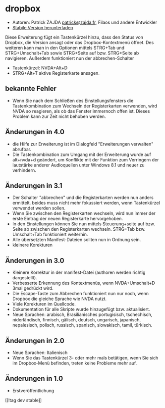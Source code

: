 # dropbox #

* Autoren: Patrick ZAJDA <patrick@zajda.fr>, Filaos und andere Entwickler
* [Stabile Version herunterladen][1]

Diese Erweiterung fügt ein Tastenkürzel hinzu, dass den Status von Dropbox,
die Version ansagt oder  das Dropbox-Kontextmenü öffnet. Des weiteren kann
man in den Optionen mittels STRG+Tab und STRG+Umschalt+Tab sowie STRG+Seite
auf bzw. STRG+Seite ab navigieren. Außerdem funktioniert nun der
abbrechen-Schalter

* Tastenkürzel: NVDA+Alt+D
* STRG+Alt+T aktive Registerkarte ansagen.

## bekannte Fehler ##

* Wenn Sie nach dem Schließen des Einstellungsfensters die Tastenkombination zum Wechseln der Registerkarten verwenden, wird NVDA so reagieren, als ob das Fenster immernoch offen ist.
Dieses Problem kann zur Zeit nicht behoben werden.


## Änderungen in 4.0 ##

* die Hilfe zur Erweiterung ist im Dialogfeld \"Erweiterungen verwalten\"
  abrufbar.
* Die Tastenkombination zum Umgang mit der Erweiterung wurde auf alt+nvda+d
  geändert, um Konflikte mit der Funktion zum Verringern der lautstärke
  anderer Audioquellen unter Windows 8.1 und neuer zu verhindern.

## Änderungen in 3.1 ##

* Der Schalter "abbrechen" und die Registerkarten werden nun anders
  ermittelt. beides muss nicht mehr fokussiert werden, wenn Tastenkürzel
  verwendet werden sollen.
* Wenn Sie zwischen den Registerkarten wechseln, wird nun immer der erste
  Eintrag der neuen Registerkarte hervorgehoben.
* In den Einstellungen können Sie nun mittels Steuerung+seite auf bzw. Seite
  ab zwischen den Registerkarten wechseln. STRG+Tab bzw. Umschalt+Tab
  funktioniert weiterhin.
* Alle übersetzten Manifest-Dateien sollten nun in Ordnung sein.
* kleinere Korekturen

## Änderungen in 3.0 ##

* Kleinere Korrektur in der manifest-Datei (authoren werden richtig
  dargestellt).
* Verbesserte Erkennung des Kontextmenüs, wenn NVDA+Umschalt+D 3mal gedrückt
  wird.
* Die Escape-Taste zum Abbrechen  funktioniert nun nur noch, wenn Dropbox
  die gleiche Sprache wie NVDA nutzt.
* Viele Korekturen im Quellcode.
* Dokumentation für alle Skripte wurde hinzugefügt bzw. aktualisiert.
* Neue Sprachen: arabisch, Brasilianisches portugisisch, tschechisch,
  niderländisch, finnisch, gälisch, deutsch, ungarisch, japanisch,
  nepalesisch, polisch, russisch, spanisch, slowakisch, tamil, türkisch.

## Änderungen in 2.0 ##

* Neue Sprachen: Italienisch
* Wenn Sie das Tastenkürzel 3- oder mehr mals betätigen, wenn Sie sich im
  Dropbox-Menü befinden, treten keine Probleme mehr auf.

## Änderungen in 1.0 ##

* Erstveröffentlichung

[[!tag dev stable]]

[1]: https://addons.nvda-project.org/files/get.php?file=dx
